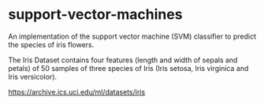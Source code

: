 # support-vector-machines
An implementation of the support vector machine (SVM) classifier to predict the species of iris flowers.

The Iris Dataset contains four features (length and width of sepals and petals) of 50 samples of three species of Iris (Iris setosa, Iris virginica and Iris versicolor).

https://archive.ics.uci.edu/ml/datasets/iris
